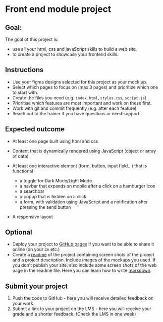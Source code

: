 # Front end module project

## Goal: 

The goal of this project is: 
- use all your html, css and javaScript skills to build a web site. 
- to create a project to showcase your frontend skills.

## Instructions

- Use your figma designs selected for this project as your mock up.
- Select which pages to focus on (max 3 pages) and prioritize which one to start with.
- Create the files you need (e.g. `index.html`, `styles.css`, `script.js`)
- Prioritise which features are most important and work on these first.
- Work with git and commit frequently (e.g. after each feature)
- Reach out to the trainer if you have questions or need support!

## Expected outcome

- At least one page built using html and css 
- Content that is dynamically rendered using JavaScript  (object or array of data)
- At least one interactive element (form, button, input field...) that is functional

  - a toggle for Dark Mode/Light Mode
  - a navbar that expands on mobile after a click on a hamburger icon
  - a searchbar
  - a popup that is hidden on a click
  - a form, with validation using JavaScript and a notification after pressing the send button
    
- A responsive layout 


## Optional

- Deploy your project to [GitHub pages](https://pages.github.com/) if you want to be able to share it online (on your cv etc.)
- Create a [readme](https://www.freecodecamp.org/news/how-to-write-a-good-readme-file/) of the project containing screen shots of the project and a project description. Include images of the mockups you used. If you don't publish your site, also include some screen shots of the web page in the readme file.  Here you can learn how to write [markdown](https://www.markdownguide.org/cheat-sheet/). 

## Submit your project

1. Push the code to GitHub - here you will receive detailed feedback on your work.
2. Submit a link to your project on the LMS  - here you will receive your grade and a shorter feedback. (Check the LMS in one week)
